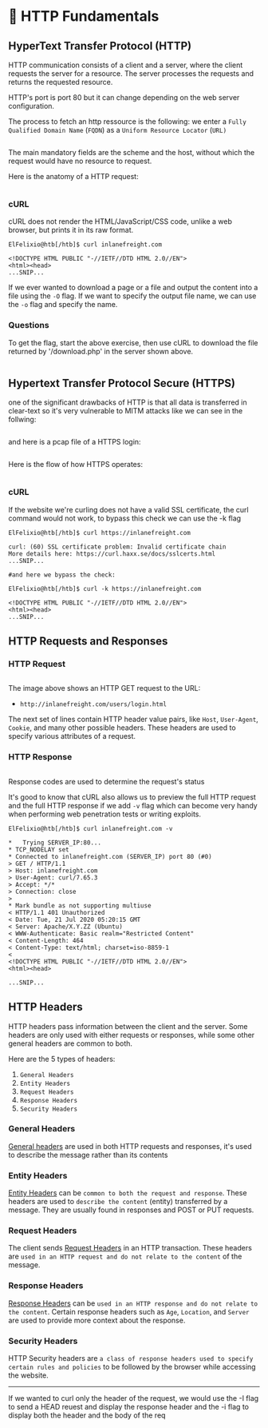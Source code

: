 # 🐻 HTTP Fundamentals

## HyperText Transfer Protocol (HTTP)

HTTP communication consists of a client and a server, where the client requests the server for a resource. The server processes the requests and returns the requested resource.

HTTP's port is port 80 but it can change depending on the web server configuration.

The process to fetch an http ressource is the following: we enter a `Fully Qualified Domain Name` (`FQDN`) as a `Uniform Resource Locator` (`URL)`

<figure><img src="../../../.gitbook/assets/image (1) (1) (1) (1) (1) (1) (1) (1) (1).png" alt=""><figcaption></figcaption></figure>

The main mandatory fields are the scheme and the host, without which the request would have no resource to request.

Here is the anatomy of a HTTP request:

<figure><img src="../../../.gitbook/assets/image (1) (1) (1) (1) (1) (1) (1) (1) (1) (1).png" alt=""><figcaption></figcaption></figure>

### cURL

cURL does not render the HTML/JavaScript/CSS code, unlike a web browser, but prints it in its raw format.

```
ElFelixio@htb[/htb]$ curl inlanefreight.com

<!DOCTYPE HTML PUBLIC "-//IETF//DTD HTML 2.0//EN">
<html><head>
...SNIP...
```

If we ever wanted to download a page or a file and output the content into a file using the `-O` flag. If we want to specify the output file name, we can use the `-o` flag and specify the name.

### **Questions**

To get the flag, start the above exercise, then use cURL to download the file returned by '/download.php' in the server shown above.

<figure><img src="../../../.gitbook/assets/image (2) (1) (1) (1) (1) (1) (1) (1).png" alt=""><figcaption></figcaption></figure>

## Hypertext Transfer Protocol Secure (HTTPS)

one of the significant drawbacks of HTTP is that all data is transferred in clear-text so it's very vulnerable to MITM attacks like we can see in the follwing:

<figure><img src="../../../.gitbook/assets/image (3) (1) (1) (1) (1) (1) (1).png" alt=""><figcaption></figcaption></figure>

and here is a pcap file of a HTTPS login:

<figure><img src="../../../.gitbook/assets/image (4) (1) (1) (1) (1) (1).png" alt=""><figcaption></figcaption></figure>

Here is the flow of how HTTPS operates:

<figure><img src="../../../.gitbook/assets/image (5) (1) (1) (1) (1) (1).png" alt=""><figcaption></figcaption></figure>

### cURL

If the website we're curling does not have a valid SSL certificate, the curl command would not work, to bypass this check we can use the -k flag

```
ElFelixio@htb[/htb]$ curl https://inlanefreight.com

curl: (60) SSL certificate problem: Invalid certificate chain
More details here: https://curl.haxx.se/docs/sslcerts.html
...SNIP...

#and here we bypass the check:

ElFelixio@htb[/htb]$ curl -k https://inlanefreight.com

<!DOCTYPE HTML PUBLIC "-//IETF//DTD HTML 2.0//EN">
<html><head>
...SNIP...
```

## HTTP Requests and Responses

### HTTP Request

<figure><img src="../../../.gitbook/assets/image (6) (1) (1) (1) (1) (1).png" alt=""><figcaption></figcaption></figure>

The image above shows an HTTP GET request to the URL:

* `http://inlanefreight.com/users/login.html`

The next set of lines contain HTTP header value pairs, like `Host`, `User-Agent`, `Cookie`, and many other possible headers. These headers are used to specify various attributes of a request.

### HTTP Response

<figure><img src="../../../.gitbook/assets/image (7) (1) (1) (1) (1).png" alt=""><figcaption></figcaption></figure>

Response codes are used to determine the request's status

It's good to know that cURL also allows us to preview the full HTTP request and the full HTTP response if we add `-v` flag  which can become very handy when performing web penetration tests or writing exploits.

```
ElFelixio@htb[/htb]$ curl inlanefreight.com -v

*   Trying SERVER_IP:80...
* TCP_NODELAY set
* Connected to inlanefreight.com (SERVER_IP) port 80 (#0)
> GET / HTTP/1.1
> Host: inlanefreight.com
> User-Agent: curl/7.65.3
> Accept: */*
> Connection: close
> 
* Mark bundle as not supporting multiuse
< HTTP/1.1 401 Unauthorized
< Date: Tue, 21 Jul 2020 05:20:15 GMT
< Server: Apache/X.Y.ZZ (Ubuntu)
< WWW-Authenticate: Basic realm="Restricted Content"
< Content-Length: 464
< Content-Type: text/html; charset=iso-8859-1
< 
<!DOCTYPE HTML PUBLIC "-//IETF//DTD HTML 2.0//EN">
<html><head>

...SNIP...
```

## HTTP Headers

HTTP headers pass information between the client and the server. Some headers are only used with either requests or responses, while some other general headers are common to both.

Here are the 5 types of headers:

1. `General Headers`
2. `Entity Headers`
3. `Request Headers`
4. `Response Headers`
5. `Security Headers`

### General Headers

[General headers](https://www.w3.org/Protocols/rfc2616/rfc2616-sec4.html) are used in both HTTP requests and responses, it's used to describe the message rather than its contents

### Entity Headers

[Entity Headers](https://www.w3.org/Protocols/rfc2616/rfc2616-sec7.html) can be `common to both the request and response`. These headers are used to `describe the content` (entity) transferred by a message. They are usually found in responses and POST or PUT requests.

### Request Headers

The client sends [Request Headers](https://tools.ietf.org/html/rfc2616) in an HTTP transaction. These headers are `used in an HTTP request and do not relate to the content` of the message.

### Response Headers

[Response Headers](https://tools.ietf.org/html/rfc7231#section-6) can be `used in an HTTP response and do not relate to the content`. Certain response headers such as `Age`, `Location`, and `Server` are used to provide more context about the response.

### Security Headers

HTTP Security headers are `a class of response headers used to specify certain rules and policies` to be followed by the browser while accessing the website.

***

If we wanted to curl only the header of the request, we would use the -I flag to send a HEAD reuest and display the response header and the -i flag to display both the header and the body of the req
